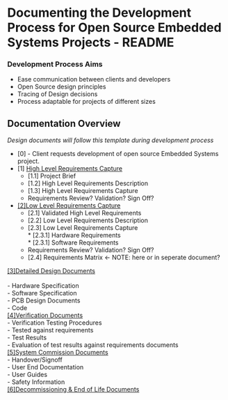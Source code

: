 # Documenting the Development Process for Open Source Embedded Systems Projects - README

### Development Process Aims
- Ease communication between clients and developers
- Open Source design principles
- Tracing of Design decisions
- Process adaptable for projects of different sizes


## Documentation Overview

_Design documents will follow this template during development process_

* [0] - Client requests development of open source Embedded Systems project.                                                              <br>
* [1] [High Level Requirements Capture](https://github.com/PanGalacticTech/project_template/blob/main/%5B1%5DHL_requirements_capture.md)    <br>
    * [1.1] Project Brief                                                                                                                <br>
    * [1.2] High Level Requirements Description                                                                                          <br>
    * [1.3] High Level Requirements Capture                                                                                                         <br>
    * Requirements Review? Validation? Sign Off? <br>
* [[2]Low Level Requirements Capture](https://github.com/PanGalacticTech/project_template/blob/main/%5B2%5DLL_requirements_capture.md)  <br>
    * [2.1] Validated High Level Requirements                                                                                                               <br>
    * [2.2] Low Level Requirements Description                                                                                          <br>
    * [2.3] Low Level Requirements Capture      <br>
            * [2.3.1] Hardware Requirements <br>
            * [2.3.1] Software Requirements <br>
    * Requirements Review? Validation? Sign Off? <br>     
    * [2.4] Requirements Matrix <- NOTE: here or in seperate document? <br>


[[3]Detailed Design Documents](https://broken_link.com) <br>                                                                                                            <br>
    - Hardware Specification <br>
    - Software Specification <br>
    - PCB Design Documents <br>
    - Code <br>
[[4]Verification Documents](https://broken_link.com) <br>
    - Verification Testing Procedures  <br>
        - Tested against requirements <br>
    - Test Results <br>
    - Evaluation of test results against requirements documents <br>
[[5]System Commission Documents](https://broken_link.com) <br>
    - Handover/Signoff    <br>
    - User End Documentation   <br>
      - User Guides      <br>
      - Safety Information    <br>
[[6]Decommissioning & End of Life Documents](https://broken_link.com) <br>


